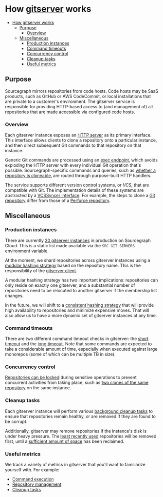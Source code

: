 # How [gitserver](https://sourcegraph.com/github.com/sourcegraph/sourcegraph@737e98fe5a1c329fd2b8f1366f931941042b5671/-/tree/cmd/gitserver) works

- [How gitserver works](#how-gitserver-works)
  - [Purpose](#purpose)
    - [Overview](#overview)
  - [Miscellaneous](#miscellaneous)
    - [Production instances](#production-instances)
    - [Command timeouts](#command-timeouts)
    - [Concurrency control](#concurrency-control)
    - [Cleanup tasks](#cleanup-tasks)
    - [Useful metrics](#useful-metrics)

## Purpose

Sourcegraph mirrors repositories from code hosts. Code hosts may be SaaS products, such as GitHub or AWS CodeCommit, or local installations that are private to a customer's environment. The gitserver service is responsible for providing HTTP-based access to (and management of) all repositories that are made accessible via configured code hosts.

### Overview

Each gitserver instance exposes an [HTTP server](https://sourcegraph.com/github.com/sourcegraph/sourcegraph@737e98fe5a1c329fd2b8f1366f931941042b5671/-/blob/cmd/gitserver/server/server.go?L276-297) as its primary interface. This interface allows clients to clone a repository onto a particular instance, and then direct subsequent Git commands to that repository on that instance.

Generic Git commands are processed using an [exec endpoint](https://sourcegraph.com/github.com/sourcegraph/sourcegraph@737e98fe5a1c329fd2b8f1366f931941042b5671/-/blob/cmd/gitserver/server/server.go?L769-979), which avoids exploding the HTTP server with every individual Git operation that's possible. Sourcegraph-specific commands and queries, such as [whether a repository is cloneable](https://sourcegraph.com/github.com/sourcegraph/sourcegraph@737e98fe5a1c329fd2b8f1366f931941042b5671/-/blob/cmd/gitserver/server/server.go?L579-623), are routed through purpose-built HTTP handlers.

The service supports different version control systems, or _VCS_, that are compatible with Git. The implementation details of these systems are abstracted by a [VCSSyncer interface](https://sourcegraph.com/github.com/sourcegraph/sourcegraph@737e98fe5a1c329fd2b8f1366f931941042b5671/-/blob/cmd/gitserver/server/vcs_syncer.go?L20-34). For example, the steps to clone a [Git repository]((https://sourcegraph.com/github.com/sourcegraph/sourcegraph@737e98fe5a1c329fd2b8f1366f931941042b5671/-/blob/cmd/gitserver/server/vcs_syncer.go?L70-85)) differ from those of a [Perforce repository](https://sourcegraph.com/github.com/sourcegraph/sourcegraph@737e98fe5a1c329fd2b8f1366f931941042b5671/-/blob/cmd/gitserver/server/vcs_syncer.go?L227-254).

## Miscellaneous

### Production instances

There are currently [20 gitserver instances](https://sourcegraph.com/github.com/sourcegraph/deploy-sourcegraph-dot-com@ec7effbc9491e3ee0c77c3d70ac3f2eb8cb34837/-/blob/base/frontend/sourcegraph-frontend.Deployment.yaml?L104-105) in production on Sourcegraph Cloud. This is a static list made available via the `SRC_GIT_SERVERS` environment variable.

At the moment, we shard repositories across gitserver instances using a [modular hashing strategy](https://sourcegraph.com/github.com/sourcegraph/sourcegraph@737e98fe5a1c329fd2b8f1366f931941042b5671/-/blob/internal/gitserver/client.go?L118-124) based on the repository name. This is the responsibility of the [gitserver client](https://sourcegraph.com/github.com/sourcegraph/sourcegraph@737e98fe5a1c329fd2b8f1366f931941042b5671/-/blob/internal/gitserver/client.go).

A modular hashing strategy has two important implications: repositories can only reside on exactly one gitserver, and a substantial number of repositories need to be relocated to another gitserver if the membership list changes.

In the future, we will shift to a [consistent hashing strategy](https://en.wikipedia.org/wiki/Consistent_hashing) that will provide high availability to repositories and minimize expensive moves. That will also allow us to have a more dynamic set of gitserver instances at any time.

### Command timeouts

There are two different command timeout checks in gitserver: the [short timeout](https://sourcegraph.com/github.com/sourcegraph/sourcegraph@737e98fe5a1c329fd2b8f1366f931941042b5671/-/blob/cmd/gitserver/server/server.go?L177-200) and the [long timeout](https://sourcegraph.com/github.com/sourcegraph/sourcegraph@737e98fe5a1c329fd2b8f1366f931941042b5671/-/blob/cmd/gitserver/server/server.go?L221-224). Note that some commands are expected to take a considerable amount of time, especially when executed against large monorepos (some of which can be multiple TB in size).

### Concurrency control

[Repositories can be locked](https://sourcegraph.com/github.com/sourcegraph/sourcegraph@737e98fe5a1c329fd2b8f1366f931941042b5671/-/blob/cmd/gitserver/server/lock.go?L7-24) during sensitive operations to prevent concurrent activities from taking place, such as [two clones of the same repository](https://sourcegraph.com/github.com/sourcegraph/sourcegraph@737e98fe5a1c329fd2b8f1366f931941042b5671/-/blob/cmd/gitserver/server/server.go?L1279-1287) on the same instance.

### Cleanup tasks

Each gitserver instance will perform various [background cleanup tasks](https://sourcegraph.com/github.com/sourcegraph/sourcegraph@737e98fe5a1c329fd2b8f1366f931941042b5671/-/blob/cmd/gitserver/server/cleanup.go?L76-85) to ensure that repositories remain healthy, or are removed if they are found to be corrupt.

Additionally, gitserver may remove repositories if the instance's disk is under heavy pressure. The [least recently used](https://sourcegraph.com/github.com/sourcegraph/sourcegraph@737e98fe5a1c329fd2b8f1366f931941042b5671/-/blob/cmd/gitserver/server/cleanup.go?L436-442) repositories will be removed first, until a [sufficient amount of space](https://sourcegraph.com/github.com/sourcegraph/sourcegraph@737e98fe5a1c329fd2b8f1366f931941042b5671/-/blob/cmd/gitserver/server/cleanup.go?L370-434) has been reclaimed.

### Useful metrics

We track a variety of metrics in gitserver that you'll want to familiarize yourself with. For example:

- [Command execution](https://sourcegraph.com/github.com/sourcegraph/sourcegraph@737e98fe5a1c329fd2b8f1366f931941042b5671/-/blob/cmd/gitserver/server/server.go?L1526-1546)
- [Repository management](https://sourcegraph.com/github.com/sourcegraph/sourcegraph@737e98f/-/blob/cmd/gitserver/server/server.go?L347-358)
- [Cleanup tasks](https://sourcegraph.com/github.com/sourcegraph/sourcegraph@737e98fe5a1c329fd2b8f1366f931941042b5671/-/blob/cmd/gitserver/server/cleanup.go?L52-72)
